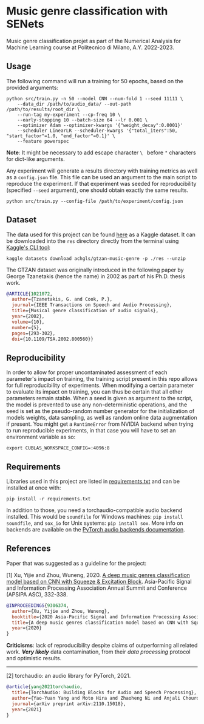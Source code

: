 Music genre classification with SENets
========================================
Music genre classification projet as part of the Numerical Analysis for Machine Learning course at Politecnico di Milano, A.Y. 2022-2023.
 
Usage
-----
The following command will run a training for 50 epochs, based on the provided arguments:
```console
python src/train.py -n 50 --model CNN --num-fold 1 --seed 11111 \
	--data_dir /path/to/audio_data/ --out-path /path/to/results/root_dir \
	--run-tag my-experiment --cp-freq 10 \
	--early-stopping 10 --batch-size 64 --lr 0.001 \
	--optimizer Adam --optimizer-kwargs '{"weight_decay":0.0001}'
	--scheduler LinearLR --scheduler-kwargs '{"total_iters":50, "start_factor"=1.0, "end_factor"=0.1}' \
	--feature powerspec
```
**Note**: It might be necessary to add escape character `\ ` before `"` characters for dict-like
arguments.

Any experiment will generate a results directory with training metrics as well as a `config.json`
file. This file can be used an argument to the main script to reproduce the experiment.
If that experiment was seeded for reproducibility (specified `--seed` argument),
one should obtain exactly the same results.
```console
python src/train.py --config-file /path/to/experiment/config.json
```

Dataset
-------
The data used for this project can be found
[here](https://www.kaggle.com/datasets/achgls/gtzan-music-genre) 
as a Kaggle dataset. It can be downloaded into the `res` directory
directly from the terminal using
[Kaggle's CLI tool](https://www.kaggle.com/docs/api):
```console
kaggle datasets download achgls/gtzan-music-genre -p ./res --unzip
```
The GTZAN dataset was originally introduced in the following paper by George Tzanetakis (hence
the name) in 2002 as part of his Ph.D. thesis work.
```bibtex
@ARTICLE{1021072,
  author={Tzanetakis, G. and Cook, P.},
  journal={IEEE Transactions on Speech and Audio Processing}, 
  title={Musical genre classification of audio signals}, 
  year={2002},
  volume={10},
  number={5},
  pages={293-302},
  doi={10.1109/TSA.2002.800560}}
```


Reproducibility
---------------
In order to allow for proper uncontaminated assessment of each parameter's impact
on training, the training script present in this repo allows for full reproducibility of experiments.
When modifying a certain parameter to evaluate its impact on training, you can thus be certain
that all other parameters remain stable.
When a seed is given as argument to the script, the model is prevented to use any
non-deterministic operations, and the seed is set as the pseudo-random
number generator for the initialization of models weights, data sampling, as well as random online
data augmentation if present.
You might get a `RuntimeError` from NVIDIA backend when trying to run
reproducible experiments, in that case you will have to set an environment variable as so:
```console
export CUBLAS_WORKSPACE_CONFIG=:4096:8
```

Requirements
------------
Libraries used in this project are listed in [requirements.txt](requirements.txt) and
can be installed at once with:
```console
pip install -r requirements.txt
```
In addition to those,
you need a torchaudio-compatible audio backend installed. This would be `soundfile`
for Windows machines: `pip install soundfile`, and `sox_io` for Unix systems:
`pip install sox`. More info on backends are available
on the [PyTorch audio backends documentation](https://pytorch.org/audio/stable/backend.html).

References
-----------
Paper that was suggested as a guideline for the project:

<a id="1">[1]</a> 
Xu, Yijie and Zhou, Wuneng, 2020.
[A deep music genres classification model based on CNN with Squeeze & Excitation Block](https://ieeexplore.ieee.org/document/9306374).
Asia-Pacific Signal and Information Processing Association Annual Summit and Conference (APSIPA ASC), 332-338.
```bibtex
@INPROCEEDINGS{9306374,
  author={Xu, Yijie and Zhou, Wuneng},
  booktitle={2020 Asia-Pacific Signal and Information Processing Association Annual Summit and Conference (APSIPA ASC)}, 
  title={A deep music genres classification model based on CNN with Squeeze & Excitation Block}, 
  year={2020}
}
```
**Criticisms**: lack of reproducibility despite claims of outperforming all related work. ***Very likely*** data contamination, from their *data processing* protocol
and optimistic results.

----------

<a id="2">[2]</a> 
torchaudio: an audio library for PyTorch, 2021.
```bibtex
@article{yang2021torchaudio,
  title={TorchAudio: Building Blocks for Audio and Speech Processing},
  author={Yao-Yuan Yang and Moto Hira and Zhaoheng Ni and Anjali Chourdia and Artyom Astafurov and Caroline Chen and Ching-Feng Yeh and Christian Puhrsch and David Pollack and Dmitriy Genzel and Donny Greenberg and Edward Z. Yang and Jason Lian and Jay Mahadeokar and Jeff Hwang and Ji Chen and Peter Goldsborough and Prabhat Roy and Sean Narenthiran and Shinji Watanabe and Soumith Chintala and Vincent Quenneville-Bélair and Yangyang Shi},
  journal={arXiv preprint arXiv:2110.15018},
  year={2021}
}
```
